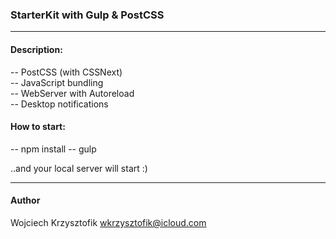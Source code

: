 ### StarterKit with Gulp & PostCSS
***

#### Description:
-- PostCSS (with CSSNext)  
-- JavaScript bundling  
-- WebServer with Autoreload  
-- Desktop notifications  

#### How to start:
-- npm install
-- gulp  

..and your local server will start :)

***
#### Author
Wojciech Krzysztofik
wkrzysztofik@icloud.com

